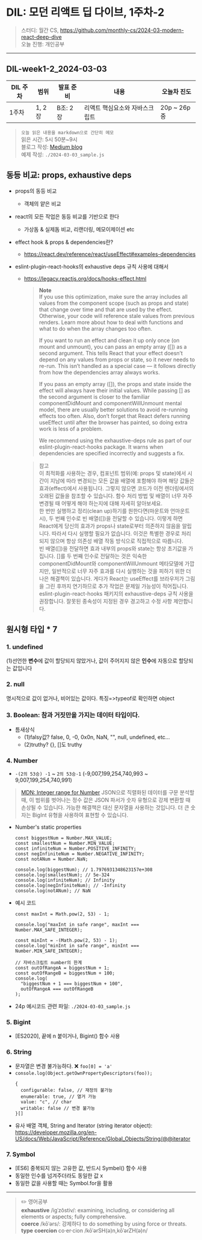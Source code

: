 # DIL: 모던 리액트 딥 다이브, 1주차-2

> 스터디: 월간 CS, https://github.com/monthly-cs/2024-03-modern-react-deep-dive  
> 오늘 진행: 개인공부

---

## DIL-week1-2_2024-03-03

| DIL 주차 | 범위   | 발표 준비 | 내용                           | 오늘차 진도 |
| -------- | ------ | --------- | ------------------------------ | ----------- |
| 1주차    | 1, 2장 | B조: 2장  | 리액트 핵심요소와 자바스크립트 | 20p ~ 26p중 |

> `오늘 읽은 내용을 markdown으로 간단히 메모`  
> 읽은 시간: 5시 50분~9시  
> 블로그 작성: [Medium blog](https://medium.com/@dusunax/how-javascript-handles-different-numeric-types-5a0c8659e40e)  
> 예제 작성: `./2024-03-03_sample.js`

## 동등 비교: props, exhaustive deps

- props의 동등 비교
  - 객체의 얕은 비교
- react의 모든 작업은 동등 비교를 기반으로 한다
  - 가상돔 & 실제돔 비교, 리랜더링, 메모이제이션 etc
- effect hook & props & dependencies란?
  - https://react.dev/reference/react/useEffect#examples-dependencies
- eslint-plugin-react-hooks의 exhaustive deps 규칙 사용에 대해서

  - https://legacy.reactjs.org/docs/hooks-effect.html

    > **Note**  
    > If you use this optimization, make sure the array includes all values from the component scope (such as props and state) that change over time and that are used by the effect. Otherwise, your code will reference stale values from previous renders. Learn more about how to deal with functions and what to do when the array changes too often.
    >
    > If you want to run an effect and clean it up only once (on mount and unmount), you can pass an empty array ([]) as a second argument. This tells React that your effect doesn’t depend on any values from props or state, so it never needs to re-run. This isn’t handled as a special case — it follows directly from how the dependencies array always works.
    >
    > If you pass an empty array ([]), the props and state inside the effect will always have their initial values. While passing [] as the second argument is closer to the familiar componentDidMount and componentWillUnmount mental model, there are usually better solutions to avoid re-running effects too often. Also, don’t forget that React defers running useEffect until after the browser has painted, so doing extra work is less of a problem.
    >
    > We recommend using the exhaustive-deps rule as part of our eslint-plugin-react-hooks package. It warns when dependencies are specified incorrectly and suggests a fix.

    > 참고  
    > 이 최적화를 사용하는 경우, 컴포넌트 범위(예: props 및 state)에서 시간이 지남에 따라 변경되는 모든 값을 배열에 포함해야 하며 해당 값들은 효과(effect)에서 사용됩니다. 그렇지 않으면 코드가 이전 렌더링에서의 오래된 값들을 참조할 수 있습니다. 함수 처리 방법 및 배열이 너무 자주 변경될 때 어떻게 해야 하는지에 대해 자세히 알아보세요.  
    > 한 번만 실행하고 정리(clean up)하기를 원한다면(마운트와 언마운트 시), 두 번째 인수로 빈 배열([])을 전달할 수 있습니다. 이렇게 하면 React에게 당신의 효과가 props나 state로부터 의존하지 않음을 알립니다. 따라서 다시 실행할 필요가 없습니다. 이것은 특별한 경우로 처리되지 않으며 항상 의존성 배열 작동 방식으로 직접적으로 따릅니다.  
    > 빈 배열([])을 전달하면 효과 내부의 props와 state는 항상 초기값을 가집니다. []를 두 번째 인수로 전달하는 것은 익숙한 componentDidMount와 componentWillUnmount 메타모델에 가깝지만, 일반적으로 너무 자주 효과를 다시 실행하는 것을 피하기 위한 더 나은 해결책이 있습니다. 게다가 React는 useEffect를 브라우저가 그림을 그린 후까지 연기하므로 추가 작업은 문제일 가능성이 적어집니다.  
    > eslint-plugin-react-hooks 패키지의 exhaustive-deps 규칙 사용을 권장합니다. 잘못된 종속성이 지정된 경우 경고하고 수정 사항 제안합니다.

## 원시형 타입 \* 7

### 1. undefined

(1)선언한 **변수**에 값이 할당되지 않았거나, 값이 주어지지 않은 **인수**에 자동으로 할당되는 값입니다

### 2. null

명시적으로 값이 없거나, 비어있는 값이다. 특징=>typeof로 확인하면 object

### 3. Boolean: 참과 거짓만을 가지는 데이터 타입이다.

- 틈새상식
  - (1)falsy값? false, 0, -0, 0x0n, NaN, "", null, undefined, etc...
  - (2)truthy? {}, []도 truthy

### 4. Number

- `-(2의 53승) -1` ~ `2의 53승-1` (-9,007,199,254,740,993 ~ 9,007,199,254,740,991)

> [MDN: Integer range for Number](https://developer.mozilla.org/en-US/docs/Web/JavaScript/Reference/Global_Objects/Number#integer_range_for_number)
> JSON으로 직렬화된 데이터를 구문 분석할 때, 이 범위를 벗어나는 정수 값은 JSON 파서가 숫자 유형으로 강제 변환할 때 손상될 수 있습니다. 가능한 해결책은 대신 문자열을 사용하는 것입니다. 더 큰 숫자는 BigInt 유형을 사용하여 표현할 수 있습니다.

- Number's static properties

  ```tsx
  const biggestNum = Number.MAX_VALUE;
  const smallestNum = Number.MIN_VALUE;
  const infiniteNum = Number.POSITIVE_INFINITY;
  const negInfiniteNum = Number.NEGATIVE_INFINITY;
  const notANum = Number.NaN;

  console.log(biggestNum); // 1.7976931348623157e+308
  console.log(smallestNum); // 5e-324
  console.log(infiniteNum); // Infinity
  console.log(negInfiniteNum); // -Infinity
  console.log(notANum); // NaN
  ```

- 예시 코드

  ```tsx
  const maxInt = Math.pow(2, 53) - 1;

  console.log("maxInt in safe range", maxInt === Number.MAX_SAFE_INTEGER);

  const minInt = -(Math.pow(2, 53) - 1);
  console.log("minInt in safe range", minInt === Number.MIN_SAFE_INTEGER);

  // 자바스크립트 number의 한계
  const outOfRangeA = biggestNum + 1;
  const outOfRangeB = biggestNum + 100;
  console.log(
    "biggestNum + 1 === biggestNum + 100",
    outOfRangeA === outOfRangeB
  );
  ```

- 24p 예시코드 관련 파일: `./2024-03-03_sample.js`

### 5. Bigint

- [ES2020], 끝에 n 붙이거나, Bigint() 함수 사용

### 6. String

- 문자열은 변경 불가능하다. ❌ `foo[0] = 'a'`
- `console.log(Object.getOwnPropertyDescriptors(foo));`
  ```tsx
  {
    configurable: false, // 재정의 불가능
    enumerable: true, // 열거 가능
    value: "c", // char
    writable: false // 변경 불가능
  }[]
  ```
- 유사 배열 객체, String and Iterator (string iterator object): https://developer.mozilla.org/en-US/docs/Web/JavaScript/Reference/Global_Objects/String/@@iterator

### 7. Symbol

- [ES6] 중복되지 않는 고유한 값, 반드시 Symbel() 함수 사용
- 동일한 인수를 넘겨주더라도 동일한 값 x
- 동일한 값을 사용할 때는 Symbol.for을 활용

---

> ✏️ 영어공부  
> **exhaustive** /iɡˈzôstiv/: examining, including, or considering all elements or aspects; fully comprehensive.  
> **coerce** /kōˈərs/: 강제하다 to do something by using force or threats.  
> **type** **coercion** co·er·cion /kōˈərSH(ə)n,kōˈərZH(ə)n/
